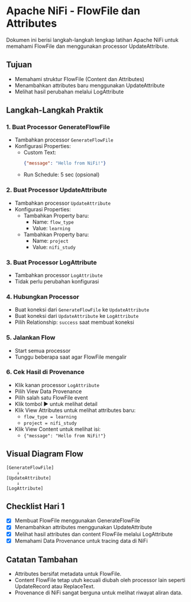 # Apache NiFi - FlowFile dan Attributes

Dokumen ini berisi langkah-langkah lengkap latihan Apache NiFi untuk memahami FlowFile dan menggunakan processor UpdateAttribute.

## Tujuan

- Memahami struktur FlowFile (Content dan Attributes)
- Menambahkan attributes baru menggunakan UpdateAttribute
- Melihat hasil perubahan melalui LogAttribute

## Langkah-Langkah Praktik

### 1. Buat Processor GenerateFlowFile

- Tambahkan processor `GenerateFlowFile`
- Konfigurasi Properties:
  - Custom Text:
    ```json
    {"message": "Hello from NiFi!"}
    ```
  - Run Schedule: 5 sec (opsional)

### 2. Buat Processor UpdateAttribute

- Tambahkan processor `UpdateAttribute`
- Konfigurasi Properties:
  - Tambahkan Property baru:
    - Name: `flow_type`
    - Value: `learning`
  - Tambahkan Property baru:
    - Name: `project`
    - Value: `nifi_study`

### 3. Buat Processor LogAttribute

- Tambahkan processor `LogAttribute`
- Tidak perlu perubahan konfigurasi

### 4. Hubungkan Processor

- Buat koneksi dari `GenerateFlowFile` ke `UpdateAttribute`
- Buat koneksi dari `UpdateAttribute` ke `LogAttribute`
- Pilih Relationship: `success` saat membuat koneksi

### 5. Jalankan Flow

- Start semua processor
- Tunggu beberapa saat agar FlowFile mengalir

### 6. Cek Hasil di Provenance

- Klik kanan processor `LogAttribute`
- Pilih View Data Provenance
- Pilih salah satu FlowFile event
- Klik tombol ▶ untuk melihat detail
- Klik View Attributes untuk melihat attributes baru:
  - `flow_type = learning`
  - `project = nifi_study`
- Klik View Content untuk melihat isi:
  - `{"message": "Hello from NiFi!"}`

## Visual Diagram Flow

```
[GenerateFlowFile]
    ↓
[UpdateAttribute]
    ↓
[LogAttribute]
```

## Checklist Hari 1

- [x] Membuat FlowFile menggunakan GenerateFlowFile
- [x] Menambahkan attributes menggunakan UpdateAttribute
- [x] Melihat hasil attributes dan content FlowFile melalui LogAttribute
- [x] Memahami Data Provenance untuk tracing data di NiFi

## Catatan Tambahan

- Attributes bersifat metadata untuk FlowFile.
- Content FlowFile tetap utuh kecuali diubah oleh processor lain seperti UpdateRecord atau ReplaceText.
- Provenance di NiFi sangat berguna untuk melihat riwayat aliran data.

